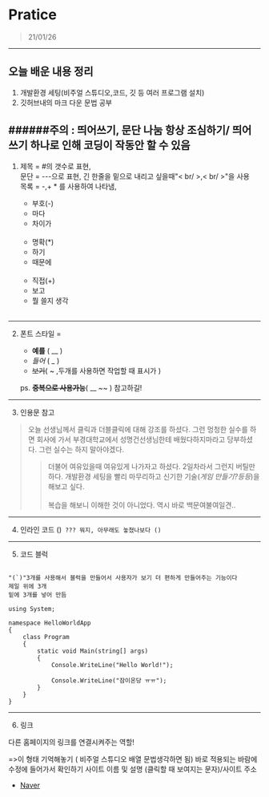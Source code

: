 # Pratice

>21/01/26

---

## 오늘 배운 내용 정리

  1. 개발환경 세팅(비주얼 스튜디오,코드, 깃 등 여러 프로그램 설치)
  2. 깃허브내의 마크 다운 문법 공부
  
######주의 : 띄어쓰기, 문단 나눔 항상 조심하기/ 띄어쓰기 하나로 인해 코딩이 작동안 할 수 있음
---
1. 제목 = #의 갯수로 표현,<br/> 문단 = ---으로 표현, 긴 한줄을 밑으로 내리고 싶을때"< br/ >,< br/ >"을 사용<br/> 
   목록 = -,+ * 를 사용하여 나타냄, 
   
   - 부호(-)
   - 마다
   - 차이가
   <br/><br/>
   * 명확(*)
   * 하기
   * 때문에
   <br/><br/>
   + 직접(+)
   + 보고
   + 뭘 쓸지 생각
  <br/><br/>
---
2. 폰트 스타일 = 


    - __예를__ ( __ )
    - _들어_ ( _ )
    - ~~보기~~( ~ ,두개를 사용하면 작업할 때 표시가 )
 
    ps. __~~중복으로 사용가능~~__( __ ~~ ) 참고하길!
 ---
3. 인용문 참고

> 오늘 선생님께서 클릭과 더블클릭에 대해 강조를 하셨다. 그런 멍청한 실수를 하면 회사에 가서 부경대학교에서 성명건선생님한테 배웠다하지마라고 당부하셨다. 그런 실수는 하지 말아야겠다.
  >>더불어 여유있을때 여유있게 나가자고 하셨다. 2일차라서 그런지 버틸만하다. 개발환경 세팅을 빨리 마무리하고 신기한 기술(_게임 만들기?등등_)을 해보고 싶다. <br/><br/>복습을 해보니 이해한 것이 아니었다. 역시 바로 백문여불여일견..  
---
4. 인라인 코드 
()` ??? 뭐지, 아무래도 놓쳤나보다 ()`
---
5.  코드 블럭

``` 

"(`)"3개를 사용해서 블럭을 만들어서 사용자가 보기 더 편하게 만들어주는 기능이다
제일 위에 3개
밑에 3개를 넣어 만듬

using System;

namespace HelloWorldApp
{
    class Program
    {
        static void Main(string[] args)
        {
            Console.WriteLine("Hello World!");

            Console.WriteLine("잠이온당 ㅠㅠ");
        }
    }
}

```
---
  
6. 링크 

다른 홈페이지의 링크를 연결시켜주는 역할!

[]()=>이 형태 기억해놓기 ( 비주얼 스튜디오 배열 문법생각하면 됨) 바로 적용되는 바람에 수정에 들어가서 확인하기
사이트 이름 및 설명 (클릭할 때 보여지는 문자)/사이트 주소

  - [Naver](www.naver.com )
